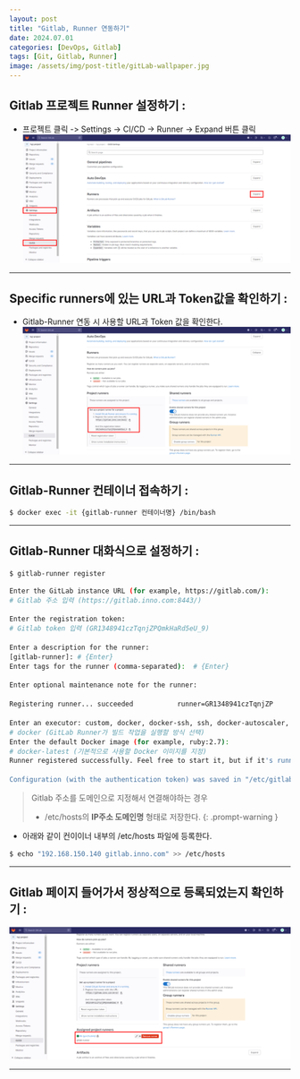 ```yaml
---
layout: post
title: "Gitlab, Runner 연동하기"
date: 2024.07.01
categories: [DevOps, Gitlab]
tags: [Git, Gitlab, Runner]
image: /assets/img/post-title/gitLab-wallpaper.jpg
---
```


## Gitlab 프로젝트 Runner 설정하기 :
- 프로젝트 클릭 -> Settings -> CI/CD -> Runner -> Expand 버튼 클릭
[![gitlab 프로젝트 runner 설정](/assets/img/post/Gitlab/gitlab%20프로젝트%20runner%20설정.png)](/assets/img/post/Gitlab/gitlab%20프로젝트%20runner%20설정.png)

* * *

## Specific runners에 있는 URL과 Token값을 확인하기 :
- Gitlab-Runner 연동 시 사용할 URL과 Token 값을 확인한다.
[![gitlab runner 설정 토큰값 확인](/assets/img/post/Gitlab/gitlab%20runner%20설정%20토큰값%20확인.png)](/assets/img/post/Gitlab/gitlab%20runner%20설정%20토큰값%20확인.png)

* * *

## Gitlab-Runner 컨테이너 접속하기 :

```bash
$ docker exec -it {gitlab-runner 컨테이너명} /bin/bash
```

* * *

## Gitlab-Runner 대화식으로 설정하기 :

```bash
$ gitlab-runner register
```

```bash
Enter the GitLab instance URL (for example, https://gitlab.com/):
# Gitlab 주소 입력 (https://gitlab.inno.com:8443/)

Enter the registration token:
# Gitlab token 입력 (GR1348941czTqnjZPQmkHaRd5eU_9)

Enter a description for the runner:
[gitlab-runner]: # {Enter}
Enter tags for the runner (comma-separated):  # {Enter}

Enter optional maintenance note for the runner:

Registering runner... succeeded           runner=GR1348941czTqnjZP

Enter an executor: custom, docker, docker-ssh, ssh, docker-autoscaler, docker+machine, docker-ssh+machine, instance, docker-windows, parallels, shell, virtualbox, kubernetes:
# docker (GitLab Runner가 빌드 작업을 실행할 방식 선택)
Enter the default Docker image (for example, ruby:2.7):
# docker-latest (기본적으로 사용할 Docker 이미지를 지정)
Runner registered successfully. Feel free to start it, but if it's running already the config should be automatically reloaded!

Configuration (with the authentication token) was saved in "/etc/gitlab-runner/config.toml"

```

> Gitlab 주소를 도메인으로 지정해서 연결해야하는 경우
>- /etc/hosts의 **IP주소 도메인명** 형태로 저장한다.
{: .prompt-warning }

- 아래와 같이 컨이이너 내부의 /etc/hosts 파일에 등록한다.
```bash
$ echo "192.168.150.140 gitlab.inno.com" >> /etc/hosts
```

* * *

## Gitlab 페이지 들어가서 정상적으로 등록되었는지 확인하기 :
[![gitlab-runner 등록 확인](/assets/img/post/Gitlab/gitlab-runner%20등록%20확인.png)](/assets/img/post/Gitlab/gitlab-runner%20등록%20확인.png)

---
